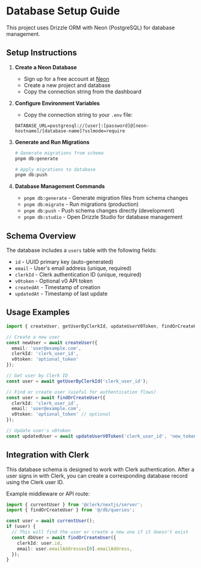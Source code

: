 # Database Setup Guide

This project uses Drizzle ORM with Neon (PostgreSQL) for database management.

## Setup Instructions

1. **Create a Neon Database**
   - Sign up for a free account at [Neon](https://neon.tech)
   - Create a new project and database
   - Copy the connection string from the dashboard

2. **Configure Environment Variables**
   - Copy the connection string to your `.env` file:
   ```
   DATABASE_URL=postgresql://[user]:[password]@[neon-hostname]/[database-name]?sslmode=require
   ```

3. **Generate and Run Migrations**
   ```bash
   # Generate migrations from schema
   pnpm db:generate
   
   # Apply migrations to database
   pnpm db:push
   ```

4. **Database Management Commands**
   - `pnpm db:generate` - Generate migration files from schema changes
   - `pnpm db:migrate` - Run migrations (production)
   - `pnpm db:push` - Push schema changes directly (development)
   - `pnpm db:studio` - Open Drizzle Studio for database management

## Schema Overview

The database includes a `users` table with the following fields:
- `id` - UUID primary key (auto-generated)
- `email` - User's email address (unique, required)
- `clerkId` - Clerk authentication ID (unique, required)
- `v0token` - Optional v0 API token
- `createdAt` - Timestamp of creation
- `updatedAt` - Timestamp of last update

## Usage Examples

```typescript
import { createUser, getUserByClerkId, updateUserV0Token, findOrCreateUser } from '@/db/queries';

// Create a new user
const newUser = await createUser({
  email: 'user@example.com',
  clerkId: 'clerk_user_id',
  v0token: 'optional_token'
});

// Get user by Clerk ID
const user = await getUserByClerkId('clerk_user_id');

// Find or create user (useful for authentication flows)
const user = await findOrCreateUser({
  clerkId: 'clerk_user_id',
  email: 'user@example.com',
  v0token: 'optional_token' // optional
});

// Update user's v0token
const updatedUser = await updateUserV0Token('clerk_user_id', 'new_token');
```

## Integration with Clerk

This database schema is designed to work with Clerk authentication. After a user signs in with Clerk, you can create a corresponding database record using the Clerk user ID.

Example middleware or API route:
```typescript
import { currentUser } from '@clerk/nextjs/server';
import { findOrCreateUser } from '@/db/queries';

const user = await currentUser();
if (user) {
  // This will find the user or create a new one if it doesn't exist
  const dbUser = await findOrCreateUser({
    clerkId: user.id,
    email: user.emailAddresses[0].emailAddress,
  });
}
```